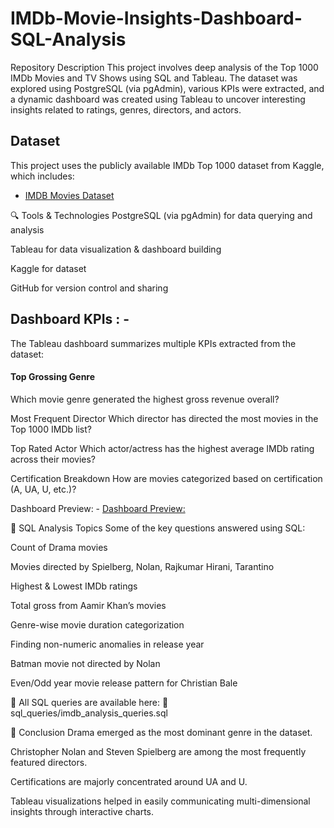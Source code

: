 # IMDb-Movie-Insights-Dashboard-SQL-Analysis
 Repository Description This project involves deep analysis of the Top 1000 IMDb Movies and TV Shows using SQL and Tableau. The dataset was explored using PostgreSQL (via pgAdmin), various KPIs were extracted, and a dynamic dashboard was created using Tableau to uncover interesting insights related to ratings, genres, directors, and actors.

## Dataset
This project uses the publicly available IMDb Top 1000 dataset from Kaggle, which includes:
- <a href="https://www.kaggle.com/datasets/harshitshankhdhar/imdb-dataset-of-top-1000-movies-and-tv-shows">IMDB Movies Dataset</a>

 

🔍 Tools & Technologies
PostgreSQL (via pgAdmin) for data querying and analysis

Tableau for data visualization & dashboard building

Kaggle for dataset

GitHub for version control and sharing

## Dashboard KPIs : - 
The Tableau dashboard summarizes multiple KPIs extracted from the dataset:

#### Top Grossing Genre
Which movie genre generated the highest gross revenue overall?

Most Frequent Director
Which director has directed the most movies in the Top 1000 IMDb list?

Top Rated Actor
Which actor/actress has the highest average IMDb rating across their movies?

Certification Breakdown
How are movies categorized based on certification (A, UA, U, etc.)?

 Dashboard Preview: - <a href="https://github.com/berlin007x/-IMDb-Movie-Insights-Dashboard-SQL-Analysis/blob/main/Dashboard/imdb_analysis_dashboard.PNG"> Dashboard Preview:</a>


📜 SQL Analysis Topics
Some of the key questions answered using SQL:

Count of Drama movies

Movies directed by Spielberg, Nolan, Rajkumar Hirani, Tarantino

Highest & Lowest IMDb ratings

Total gross from Aamir Khan’s movies

Genre-wise movie duration categorization

Finding non-numeric anomalies in release year

Batman movie not directed by Nolan

Even/Odd year movie release pattern for Christian Bale

📄 All SQL queries are available here:
📁 sql_queries/imdb_analysis_queries.sql

📌 Conclusion
Drama emerged as the most dominant genre in the dataset.

Christopher Nolan and Steven Spielberg are among the most frequently featured directors.

Certifications are majorly concentrated around UA and U.

Tableau visualizations helped in easily communicating multi-dimensional insights through interactive charts.
